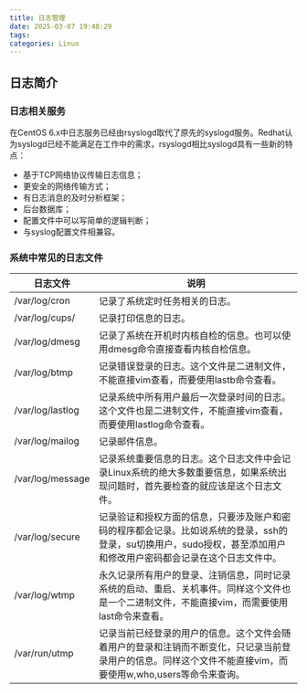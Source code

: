 ```yaml
---
title: 日志管理
date: 2025-03-07 19:48:29
tags:
categories: Linux
---
```


## 日志简介

### 日志相关服务

在CentOS 6.x中日志服务已经由rsyslogd取代了原先的syslogd服务。Redhat认为syslogd已经不能满足在工作中的需求，rsyslogd相比syslogd具有一些新的特点：

- 基于TCP网络协议传输日志信息；
- 更安全的网络传输方式；
- 有日志消息的及时分析框架；
- 后台数据库；
- 配置文件中可以写简单的逻辑判断；
- 与syslog配置文件相兼容。



### 系统中常见的日志文件

| 日志文件         | 说明                                                         |
| ---------------- | ------------------------------------------------------------ |
| /var/log/cron    | 记录了系统定时任务相关的日志。                               |
| /var/log/cups/   | 记录打印信息的日志。                                         |
| /var/log/dmesg   | 记录了系统在开机时内核自检的信息。也可以使用dmesg命令直接查看内核自检信息。 |
| /var/log/btmp    | 记录错误登录的日志。这个文件是二进制文件，不能直接vim查看，而要使用lastb命令查看。 |
| /var/log/lastlog | 记录系统中所有用户最后一次登录时间的日志。这个文件也是二进制文件，不能直接vim查看，而要使用lastlog命令查看。 |
| /var/log/mailog  | 记录邮件信息。                                               |
| /var/log/message | 记录系统重要信息的日志。这个日志文件中会记录Linux系统的绝大多数重要信息，如果系统出现问题时，首先要检查的就应该是这个日志文件。 |
| /var/log/secure  | 记录验证和授权方面的信息，只要涉及账户和密码的程序都会记录。比如说系统的登录，ssh的登录，su切换用户，sudo授权，甚至添加用户和修改用户密码都会记录在这个日志文件中。 |
| /var/log/wtmp    | 永久记录所有用户的登录、注销信息，同时记录系统的启动、重启、关机事件。同样这个文件也是一个二进制文件，不能直接vim，而需要使用last命令来查看。 |
| /var/run/utmp    | 记录当前已经登录的用户的信息。这个文件会随着用户的登录和注销而不断变化，只记录当前登录用户的信息。同样这个文件不能直接vim，而要使用w,who,users等命令来查询。 |


